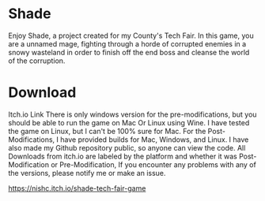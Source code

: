 # Shade

Enjoy Shade, a project created for my County's Tech Fair. 
In this game, you are a unnamed mage, fighting through a horde of corrupted enemies in a snowy wasteland in order to finish off the end boss and cleanse the world of the corruption.

# Download

Itch.io Link
There is only windows version for the pre-modifications, but you should be able to run the game on Mac Or Linux using Wine. I have tested the game on Linux, but I can't be 100% sure for Mac.
For the Post-Modifications, I have provided builds for Mac, Windows, and Linux. I have also made my Github repository public, so anyone can view the code.
All Downloads from itch.io are labeled by the platform and whether it was Post-Modification or Pre-Modification,
If you encounter any problems with any of the versions, please notify me or make an issue.

https://nishc.itch.io/shade-tech-fair-game
